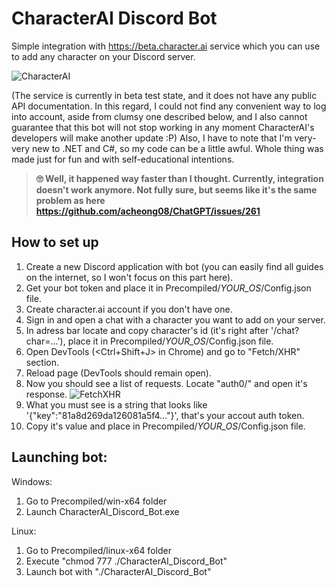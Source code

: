 # CharacterAI Discord Bot
Simple integration with https://beta.character.ai service which you can use to add any character on your Discord server.

![CharacterAI](https://i.imgur.com/H5hDipp.jpg)

(The service is currently in beta test state, and it does not have any public API documentation. In this regard, I could not find any convenient way to log into account, aside from clumsy one described below, and I also cannot guarantee that this bot will not stop working in any moment CharacterAI's developers will make another update :P)
Also, I have to note that I'm very-very new to .NET and C#, so my code can be a little awful. Whole thing was made just for fun and with self-educational intentions.
> **🙄 Well, it happened way faster than I thought. Currently, integration doesn't work anymore. Not fully sure, but seems like it's the same problem as here https://github.com/acheong08/ChatGPT/issues/261**

##  How to set up
1. Create a new Discord application with bot (you can easily find all guides on the internet, so I won't focus on this part here).
2. Get your bot token and place it in Precompiled/_YOUR_OS_/Config.json file.
3. Create character.ai account if you don't have one.
4. Sign in and open a chat with a character you want to add on your server.
5. In adress bar locate and copy character's id (it's right after '/chat?char=...'), place it in Precompiled/_YOUR_OS_/Config.json file.
6. Open DevTools (<Ctrl+Shift+J> in Chrome) and go to "Fetch/XHR" section.
7. Reload page (DevTools should remain open).
8. Now you should see a list of requests. Locate "auth0/" and open it's response.
![FetchXHR](https://i.imgur.com/UnOxKUg.png)
9. What you must see is a string that looks like '{"key":"81a8d269da126081a5f4..."}', that's your accout auth token.
10. Copy it's value and place in Precompiled/_YOUR_OS_/Config.json file.
## Launching bot:
Windows:
1. Go to Precompiled/win-x64 folder
2. Launch CharacterAI_Discord_Bot.exe

Linux:
1. Go to Precompiled/linux-x64 folder
2. Execute "chmod 777 ./CharacterAI_Discord_Bot"
3. Launch bot with "./CharacterAI_Discord_Bot"

